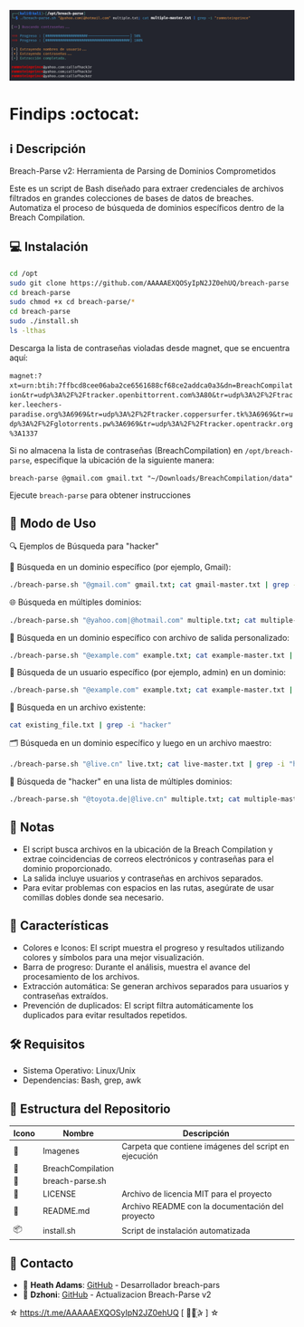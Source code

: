 ﻿![logo](https://github.com/AAAAAEXQOSyIpN2JZ0ehUQ/breach-parse/blob/master/Imagenes/breach-parse.png)

# Findips :octocat:

## :information_source: Descripción
Breach-Parse v2: Herramienta de Parsing de Dominios Comprometidos

Este es un script de Bash diseñado para extraer credenciales de archivos filtrados en grandes colecciones de bases de datos de breaches. Automatiza el proceso de búsqueda de dominios específicos dentro de la Breach Compilation.

## :computer: Instalación
```bash
cd /opt
sudo git clone https://github.com/AAAAAEXQOSyIpN2JZ0ehUQ/breach-parse
cd breach-parse
sudo chmod +x cd breach-parse/*
cd breach-parse
sudo ./install.sh
ls -lthas
```

Descarga la lista de contraseñas violadas desde magnet, que se encuentra aquí:

`magnet:?xt=urn:btih:7ffbcd8cee06aba2ce6561688cf68ce2addca0a3&dn=BreachCompilation&tr=udp%3A%2F%2Ftracker.openbittorrent.com%3A80&tr=udp%3A%2F%2Ftracker.leechers-paradise.org%3A6969&tr=udp%3A%2F%2Ftracker.coppersurfer.tk%3A6969&tr=udp%3A%2F%2Fglotorrents.pw%3A6969&tr=udp%3A%2F%2Ftracker.opentrackr.org%3A1337`

Si no almacena la lista de contraseñas (BreachCompilation) en `/opt/breach-parse`, especifique la ubicación de la siguiente manera:

`breach-parse @gmail.com gmail.txt "~/Downloads/BreachCompilation/data"`

Ejecute `breach-parse` para obtener instrucciones
## :rocket: Modo de Uso

🔍 Ejemplos de Búsqueda para "hacker"

📧 Búsqueda en un dominio específico (por ejemplo, Gmail):
```bash
./breach-parse.sh "@gmail.com" gmail.txt; cat gmail-master.txt | grep -i "hacker"
```

🌐 Búsqueda en múltiples dominios:
```bash
./breach-parse.sh "@yahoo.com|@hotmail.com" multiple.txt; cat multiple-master.txt | grep -i "hacker"
```

📁 Búsqueda en un dominio específico con archivo de salida personalizado:
```bash
./breach-parse.sh "@example.com" example.txt; cat example-master.txt | grep -i "hacker"
```

👤 Búsqueda de un usuario específico (por ejemplo, admin) en un dominio:
```bash
./breach-parse.sh "@example.com" example.txt; cat example-master.txt | grep -i "admin" | grep -i "hacker"
```

📄 Búsqueda en un archivo existente:
```bash
cat existing_file.txt | grep -i "hacker"
```

🗂️ Búsqueda en un dominio específico y luego en un archivo maestro:
```bash
./breach-parse.sh "@live.cn" live.txt; cat live-master.txt | grep -i "hacker"
```

📨 Búsqueda de "hacker" en una lista de múltiples dominios:
```bash
./breach-parse.sh "@toyota.de|@live.cn" multiple.txt; cat multiple-master.txt | grep -i "hacker"
```

## :bookmark_tabs: Notas

- El script busca archivos en la ubicación de la Breach Compilation y extrae coincidencias de correos electrónicos y contraseñas para el dominio proporcionado.
- La salida incluye usuarios y contraseñas en archivos separados.
- Para evitar problemas con espacios en las rutas, asegúrate de usar comillas dobles donde sea necesario.

## :star2: Características 

- Colores e Iconos: El script muestra el progreso y resultados utilizando colores y símbolos para una mejor visualización.
- Barra de progreso: Durante el análisis, muestra el avance del procesamiento de los archivos.
- Extracción automática: Se generan archivos separados para usuarios y contraseñas extraídos.
- Prevención de duplicados: El script filtra automáticamente los duplicados para evitar resultados repetidos.

## :hammer_and_wrench: Requisitos 

- Sistema Operativo: Linux/Unix
- Dependencias: Bash, grep, awk

## :open_file_folder: Estructura del Repositorio

| Icono            | Nombre              | Descripción                                      |
|------------------|---------------------|--------------------------------------------------|
| :file_folder:    | Imagenes            | Carpeta que contiene imágenes del script en ejecución |
| :page_facing_up: | BreachCompilation   |  |
| :page_facing_up: | breach-parse.sh     |  |
| :page_facing_up: | LICENSE             | Archivo de licencia MIT para el proyecto         |
| :book:           | README.md           | Archivo README con la documentación del proyecto |
| :package:        | install.sh          | Script de instalación automatizada               |

## :email: Contacto 
* :busts_in_silhouette: **Heath Adams**: [GitHub](https://github.com/hmaverickadams/breach-parse) - Desarrollador breach-pars 
* :busts_in_silhouette: **Dzhoni**: [GitHub](https://github.com/AAAAAEXQOSyIpN2JZ0ehUQ/breach-parse/tree/master) - Actualizacion Breach-Parse v2  

☆ https://t.me/AAAAAEXQOSyIpN2JZ0ehUQ [  ⃘⃤꙰✰ ] ☆
